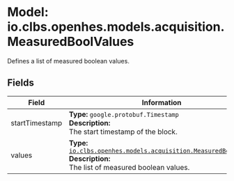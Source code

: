 # Model: io.clbs.openhes.models.acquisition.MeasuredBoolValues

Defines a list of measured boolean values.

## Fields

| Field | Information |
| --- | --- |
| startTimestamp | <b>Type:</b> `google.protobuf.Timestamp`<br><b>Description:</b><br>The start timestamp of the block. |
| values | <b>Type:</b> [`io.clbs.openhes.models.acquisition.MeasuredBoolValue`](model-io-clbs-openhes-models-acquisition-measuredboolvalue.md)<br><b>Description:</b><br>The list of measured boolean values. |

